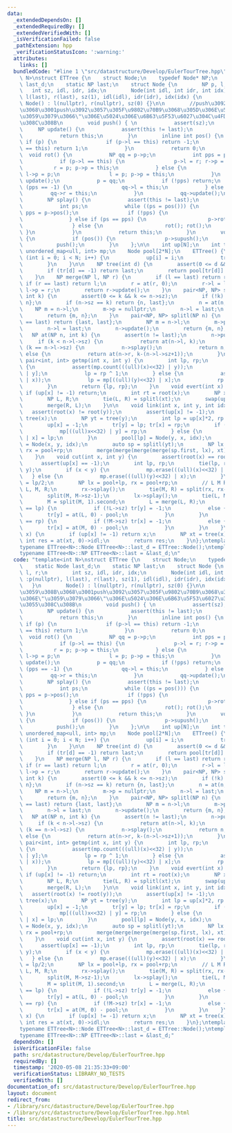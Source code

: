 ```yaml
---
data:
  _extendedDependsOn: []
  _extendedRequiredBy: []
  _extendedVerifiedWith: []
  _isVerificationFailed: false
  _pathExtension: hpp
  _verificationStatusIcon: ':warning:'
  attributes:
    links: []
  bundledCode: "#line 1 \"src/datastructure/Develop/EulerTourTree.hpp\"\ntemplate<int\
    \ N>\nstruct ETTree {\n    struct Node;\n    typedef Node* NP;\n    static Node\
    \ last_d;\n    static NP last;\n    struct Node {\n        NP p, l, r;\n     \
    \   int sz, idl, idr, idx;\n        Node(int idl, int idr, int idx) :p(nullptr),\
    \ l(last), r(last), sz(1), idl(idl), idr(idr), idx(idx) {\n        }\n       \
    \ Node() : l(nullptr), r(nullptr), sz(0) {}\n\n        //push\u3092\u3059\u308B\
    \u3068\u3001push\u3092\u3057\u305F\u9802\u70B9\u3068\u305D\u306E\u5B50\u306E\"\
    \u3059\u3079\u3066\"\u306E\u5024\u306E\u6B63\u5F53\u6027\u304C\u4FDD\u8A3C\u3055\
    \u308C\u308B\n        void push() { \n            assert(sz);\n        }\n   \
    \     NP update() {\n            assert(this != last);\n            sz = 1+l->sz+r->sz;\n\
    \            return this;\n        }\n        inline int pos() {\n           \
    \ if (p) {\n                if (p->l == this) return -1;\n                if (p->r\
    \ == this) return 1;\n            }\n            return 0;\n        }\n      \
    \  void rot() {\n            NP qq = p->p;\n            int pps = p->pos();\n\
    \            if (p->l == this) {\n                p->l = r; r->p = p;\n      \
    \          r = p; p->p = this;\n            } else {\n                p->r = l;\
    \ l->p = p;\n                l = p; p->p = this;\n            }\n            p->update();\
    \ update();\n            p = qq;\n            if (!pps) return;\n            if\
    \ (pps == -1) {\n                qq->l = this;\n            } else {\n       \
    \         qq->r = this;\n            }\n            qq->update();\n        }\n\
    \        NP splay() {\n            assert(this != last);\n            supush();\n\
    \            int ps;\n            while ((ps = pos())) {\n                int\
    \ pps = p->pos();\n                if (!pps) {\n                    rot();\n \
    \               } else if (ps == pps) {\n                    p->rot(); rot();\n\
    \                } else {\n                    rot(); rot();\n               \
    \ }\n            }\n            return this;\n        }\n        void supush()\
    \ {\n            if (pos()) {\n                p->supush();\n            }\n \
    \           push();\n        }\n    };\n\n    int up[N];\n    int tr[N];\n   \
    \ unordered_map<ull, int> mp;\n    Node pool[2*N];\n    ETTree() {\n        for\
    \ (int i = 0; i < N; i++) {\n            up[i] = i;\n            tr[i] = -1;\n\
    \        }\n    }\n\n    NP tree(int d) {\n        assert(0 <= d && d < N);\n\
    \        if (tr[d] == -1) return last;\n        return pool[tr[d]].splay();\n\
    \    }\n    NP merge(NP l, NP r) {\n        if (l == last) return r;\n       \
    \ if (r == last) return l;\n        r = at(r, 0);\n        r->l = l;\n       \
    \ l->p = r;\n        return r->update();\n    }\n    pair<NP, NP> split(NP n,\
    \ int k) {\n        assert(0 <= k && k <= n->sz);\n        if (!k) return {last,\
    \ n};\n        if (n->sz == k) return {n, last};\n        n = at(n, k);\n    \
    \    NP m = n->l;\n        m->p = nullptr;\n        n->l = last;\n        n->update();\n\
    \        return {m, n};\n    }\n    pair<NP, NP> splitl(NP n) {\n        if (n\
    \ == last) return {last, last};\n        NP m = n->l;\n        m->p = nullptr;\n\
    \        n->l = last;\n        n->update();\n        return {m, n};\n    }\n \
    \   NP at(NP n, int k) {\n        assert(n != last);\n        n->push();\n   \
    \     if (k < n->l->sz) {\n            return at(n->l, k);\n        } else if\
    \ (k == n->l->sz) {\n            n->splay();\n            return n;\n        }\
    \ else {\n            return at(n->r, k-(n->l->sz+1));\n        }\n    }\n   \
    \ pair<int, int> getmp(int x, int y) {\n        int lp, rp;\n        if (x < y)\
    \ {\n            assert(mp.count(((ull)(x)<<32) | y));\n            rp = mp[((ull)(x)<<32)\
    \ | y];\n            lp = rp ^ 1;\n        } else {\n            assert(mp.count(((ull)(y)<<32)\
    \ | x));\n            lp = mp[((ull)(y)<<32) | x];\n            rp = lp ^ 1;\n\
    \        }\n        return {lp, rp};\n    }\n    void evert(int x) {\n       \
    \ if (up[x] != -1) return;\n        int rt = root(x);\n        NP xt = tree(x);\n\
    \        NP L, R;\n        tie(L, R) = splitl(xt);\n        swap(up[rt], up[x]);\n\
    \        merge(R, L);\n    }\n\n    void link(int x, int y, int idx) {\n     \
    \   assert(root(x) != root(y));\n        assert(up[x] != -1);\n        NP xt =\
    \ tree(x);\n        NP yt = tree(y);\n        int lp = up[x]*2, rp = up[x]*2+1;\n\
    \        up[x] = -1;\n        tr[y] = lp; tr[x] = rp;\n        if (x < y) {\n\
    \            mp[((ull)x<<32) | y] = rp;\n        } else {\n            mp[((ull)y<<32)\
    \ | x] = lp;\n        }\n        pool[lp] = Node(y, x, idx);\n        pool[rp]\
    \ = Node(x, y, idx);\n        auto sp = splitl(yt);\n        NP lx = pool+lp,\
    \ rx = pool+rp;\n        merge(merge(merge(merge(sp.first, lx), xt), rx), sp.second);\n\
    \    }\n    void cut(int x, int y) {\n        assert(root(x) == root(y));\n  \
    \      assert(up[x] == -1);\n        int lp, rp;\n        tie(lp, rp) = getmp(x,\
    \ y);\n        if (x < y) {\n            mp.erase(((ull)(x)<<32) | y);\n     \
    \   } else {\n            mp.erase(((ull)(y)<<32) | x);\n        }\n        up[x]\
    \ = lp/2;\n        NP lx = pool+lp, rx = pool+rp;\n        // L M R\n        NP\
    \ L, M, R;\n        rx->splay();\n        tie(M, R) = split(rx, rx->l->sz+1);\n\
    \        split(M, M->sz-1);\n        lx->splay();\n        tie(L, M) = splitl(lx);\n\
    \        M = split(M, 1).second;\n        L = merge(L, R);\n        if (tr[y]\
    \ == lp) {\n            if (!L->sz) tr[y] = -1;\n            else {\n        \
    \        tr[y] = at(L, 0) - pool;\n            }\n        }\n        if (tr[x]\
    \ == rp) {\n            if (!M->sz) tr[x] = -1;\n            else {\n        \
    \        tr[x] = at(M, 0) - pool;\n            }\n        }\n    }\n    int root(int\
    \ x) {\n        if (up[x] != -1) return x;\n        NP xt = tree(x);\n       \
    \ int res = at(xt, 0)->idl;\n        return res;\n    }\n};\ntemplate<int N>\n\
    typename ETTree<N>::Node ETTree<N>::last_d = ETTree::Node();\ntemplate<int N>\n\
    typename ETTree<N>::NP ETTree<N>::last = &last_d;\n"
  code: "template<int N>\nstruct ETTree {\n    struct Node;\n    typedef Node* NP;\n\
    \    static Node last_d;\n    static NP last;\n    struct Node {\n        NP p,\
    \ l, r;\n        int sz, idl, idr, idx;\n        Node(int idl, int idr, int idx)\
    \ :p(nullptr), l(last), r(last), sz(1), idl(idl), idr(idr), idx(idx) {\n     \
    \   }\n        Node() : l(nullptr), r(nullptr), sz(0) {}\n\n        //push\u3092\
    \u3059\u308B\u3068\u3001push\u3092\u3057\u305F\u9802\u70B9\u3068\u305D\u306E\u5B50\
    \u306E\"\u3059\u3079\u3066\"\u306E\u5024\u306E\u6B63\u5F53\u6027\u304C\u4FDD\u8A3C\
    \u3055\u308C\u308B\n        void push() { \n            assert(sz);\n        }\n\
    \        NP update() {\n            assert(this != last);\n            sz = 1+l->sz+r->sz;\n\
    \            return this;\n        }\n        inline int pos() {\n           \
    \ if (p) {\n                if (p->l == this) return -1;\n                if (p->r\
    \ == this) return 1;\n            }\n            return 0;\n        }\n      \
    \  void rot() {\n            NP qq = p->p;\n            int pps = p->pos();\n\
    \            if (p->l == this) {\n                p->l = r; r->p = p;\n      \
    \          r = p; p->p = this;\n            } else {\n                p->r = l;\
    \ l->p = p;\n                l = p; p->p = this;\n            }\n            p->update();\
    \ update();\n            p = qq;\n            if (!pps) return;\n            if\
    \ (pps == -1) {\n                qq->l = this;\n            } else {\n       \
    \         qq->r = this;\n            }\n            qq->update();\n        }\n\
    \        NP splay() {\n            assert(this != last);\n            supush();\n\
    \            int ps;\n            while ((ps = pos())) {\n                int\
    \ pps = p->pos();\n                if (!pps) {\n                    rot();\n \
    \               } else if (ps == pps) {\n                    p->rot(); rot();\n\
    \                } else {\n                    rot(); rot();\n               \
    \ }\n            }\n            return this;\n        }\n        void supush()\
    \ {\n            if (pos()) {\n                p->supush();\n            }\n \
    \           push();\n        }\n    };\n\n    int up[N];\n    int tr[N];\n   \
    \ unordered_map<ull, int> mp;\n    Node pool[2*N];\n    ETTree() {\n        for\
    \ (int i = 0; i < N; i++) {\n            up[i] = i;\n            tr[i] = -1;\n\
    \        }\n    }\n\n    NP tree(int d) {\n        assert(0 <= d && d < N);\n\
    \        if (tr[d] == -1) return last;\n        return pool[tr[d]].splay();\n\
    \    }\n    NP merge(NP l, NP r) {\n        if (l == last) return r;\n       \
    \ if (r == last) return l;\n        r = at(r, 0);\n        r->l = l;\n       \
    \ l->p = r;\n        return r->update();\n    }\n    pair<NP, NP> split(NP n,\
    \ int k) {\n        assert(0 <= k && k <= n->sz);\n        if (!k) return {last,\
    \ n};\n        if (n->sz == k) return {n, last};\n        n = at(n, k);\n    \
    \    NP m = n->l;\n        m->p = nullptr;\n        n->l = last;\n        n->update();\n\
    \        return {m, n};\n    }\n    pair<NP, NP> splitl(NP n) {\n        if (n\
    \ == last) return {last, last};\n        NP m = n->l;\n        m->p = nullptr;\n\
    \        n->l = last;\n        n->update();\n        return {m, n};\n    }\n \
    \   NP at(NP n, int k) {\n        assert(n != last);\n        n->push();\n   \
    \     if (k < n->l->sz) {\n            return at(n->l, k);\n        } else if\
    \ (k == n->l->sz) {\n            n->splay();\n            return n;\n        }\
    \ else {\n            return at(n->r, k-(n->l->sz+1));\n        }\n    }\n   \
    \ pair<int, int> getmp(int x, int y) {\n        int lp, rp;\n        if (x < y)\
    \ {\n            assert(mp.count(((ull)(x)<<32) | y));\n            rp = mp[((ull)(x)<<32)\
    \ | y];\n            lp = rp ^ 1;\n        } else {\n            assert(mp.count(((ull)(y)<<32)\
    \ | x));\n            lp = mp[((ull)(y)<<32) | x];\n            rp = lp ^ 1;\n\
    \        }\n        return {lp, rp};\n    }\n    void evert(int x) {\n       \
    \ if (up[x] != -1) return;\n        int rt = root(x);\n        NP xt = tree(x);\n\
    \        NP L, R;\n        tie(L, R) = splitl(xt);\n        swap(up[rt], up[x]);\n\
    \        merge(R, L);\n    }\n\n    void link(int x, int y, int idx) {\n     \
    \   assert(root(x) != root(y));\n        assert(up[x] != -1);\n        NP xt =\
    \ tree(x);\n        NP yt = tree(y);\n        int lp = up[x]*2, rp = up[x]*2+1;\n\
    \        up[x] = -1;\n        tr[y] = lp; tr[x] = rp;\n        if (x < y) {\n\
    \            mp[((ull)x<<32) | y] = rp;\n        } else {\n            mp[((ull)y<<32)\
    \ | x] = lp;\n        }\n        pool[lp] = Node(y, x, idx);\n        pool[rp]\
    \ = Node(x, y, idx);\n        auto sp = splitl(yt);\n        NP lx = pool+lp,\
    \ rx = pool+rp;\n        merge(merge(merge(merge(sp.first, lx), xt), rx), sp.second);\n\
    \    }\n    void cut(int x, int y) {\n        assert(root(x) == root(y));\n  \
    \      assert(up[x] == -1);\n        int lp, rp;\n        tie(lp, rp) = getmp(x,\
    \ y);\n        if (x < y) {\n            mp.erase(((ull)(x)<<32) | y);\n     \
    \   } else {\n            mp.erase(((ull)(y)<<32) | x);\n        }\n        up[x]\
    \ = lp/2;\n        NP lx = pool+lp, rx = pool+rp;\n        // L M R\n        NP\
    \ L, M, R;\n        rx->splay();\n        tie(M, R) = split(rx, rx->l->sz+1);\n\
    \        split(M, M->sz-1);\n        lx->splay();\n        tie(L, M) = splitl(lx);\n\
    \        M = split(M, 1).second;\n        L = merge(L, R);\n        if (tr[y]\
    \ == lp) {\n            if (!L->sz) tr[y] = -1;\n            else {\n        \
    \        tr[y] = at(L, 0) - pool;\n            }\n        }\n        if (tr[x]\
    \ == rp) {\n            if (!M->sz) tr[x] = -1;\n            else {\n        \
    \        tr[x] = at(M, 0) - pool;\n            }\n        }\n    }\n    int root(int\
    \ x) {\n        if (up[x] != -1) return x;\n        NP xt = tree(x);\n       \
    \ int res = at(xt, 0)->idl;\n        return res;\n    }\n};\ntemplate<int N>\n\
    typename ETTree<N>::Node ETTree<N>::last_d = ETTree::Node();\ntemplate<int N>\n\
    typename ETTree<N>::NP ETTree<N>::last = &last_d;"
  dependsOn: []
  isVerificationFile: false
  path: src/datastructure/Develop/EulerTourTree.hpp
  requiredBy: []
  timestamp: '2020-05-08 21:35:33+09:00'
  verificationStatus: LIBRARY_NO_TESTS
  verifiedWith: []
documentation_of: src/datastructure/Develop/EulerTourTree.hpp
layout: document
redirect_from:
- /library/src/datastructure/Develop/EulerTourTree.hpp
- /library/src/datastructure/Develop/EulerTourTree.hpp.html
title: src/datastructure/Develop/EulerTourTree.hpp
---
```

